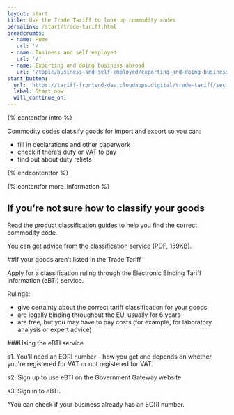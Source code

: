 ```yaml
---
layout: start
title: Use the Trade Tariff to look up commodity codes
permalink: /start/trade-tariff.html
breadcrumbs:
 - name: Home
   url: '/'
 - name: Business and self employed
   url: '/'
 - name: Exporting and doing business abroad
   url: '/topic/business-and-self-employed/exporting-and-doing-business-abroad.html'
start_button:
  url: 'https://tariff-frontend-dev.cloudapps.digital/trade-tariff/sections'
  label: Start now
  will_continue_on: 
---
```

{% contentfor intro %}

Commodity codes classify goods for import and export so you can:

* fill in declarations and other paperwork
* check if there’s duty or VAT to pay
* find out about duty reliefs

{% endcontentfor %}

{% contentfor more_information %}

## If you’re not sure how to classify your goods

Read the [product classification guides](https://www.gov.uk/government/collections/classification-of-goods) to help you find the correct commodity code.

You can [get advice from the classification service](https://www.gov.uk/government/uploads/system/uploads/attachment_data/file/447050/CIP_27_Tariff_Classification_Change_of_Service_Delivery.pdf#page=3) (PDF, 159KB).

##If your goods aren’t listed in the Trade Tariff

Apply for a classification ruling through the Electronic Binding Tariff Information (eBTI) service.

Rulings:

- give certainty about the correct tariff classification for your goods
- are legally binding throughout the EU, usually for 6 years
- are free, but you may have to pay costs (for example, for laboratory analysis or expert advice)

###Using the eBTI service

s1. You’ll need an EORI number - how you get one depends on whether you're registered for VAT or not registered for VAT.

s2. Sign up to use eBTI on the Government Gateway website.

s3. Sign in to eBTI.

^You can check if your business already has an EORI number.
